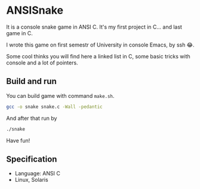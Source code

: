 # ANSISnake
It is a console snake game in ANSI C. It's my first project in C... and last game in C.

I wrote this game on first semestr of University in console Emacs, by ssh 😂.

Some cool thinks you will find here a linked list in C, some basic tricks with console and a lot of pointers.

## Build and run
You can build game with command `make.sh`.

```sh
gcc -o snake snake.c -Wall -pedantic
```

And after that run by
```sh
./snake
```

Have fun!

## Specification
- Language: ANSI C
- Linux, Solaris

